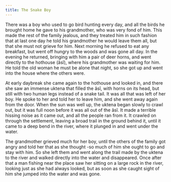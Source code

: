 ```yaml
---
title: The Snake Boy
---
```


There was a boy who used to go bird hunting every day, and all the birds he brought home he gave to his grandmother, who was very fond of him. This made the rest of the family jealous, and they treated him in such fashion that at last one day he told his grandmother he would leave them all, but that she must not grieve for him. Next morning he refused to eat any breakfast, but went off hungry to the woods and was gone all day. In the evening he returned, bringing with him a pair of deer horns, and went directly to the hothouse (âsĭ), where his grandmother was waiting for him. He told the old woman he must be alone that night, so she got up and went into the house where the others were.

At early daybreak she came again to the hothouse and looked in, and there she saw an immense uktena that filled the âsĭ, with horns on its head, but still with two human legs instead of a snake tail. It was all that was left of her boy. He spoke to her and told her to leave him, and she went away again from the door. When the sun was well up, the uktena began slowly to crawl out, but it was full noon before it was all out of the âsĭ. It made a terrible hissing noise as it came out, and all the people ran from it. It crawled on through the settlement, leaving a broad trail in the ground behind it, until it came to a deep bend in the river, where it plunged in and went under the water.

The grandmother grieved much for her boy, until the others of the family got angry and told her that as she thought -so much of him she ought to go and stay with him. So she left them and went along the trail made by the uktena to the river and walked directly into the water and disappeared. Once after that a man fishing near the place saw her sitting on a large rock in the river, looking just as she had always looked, but as soon as she caught sight of him she jumped into the water and was gone.

